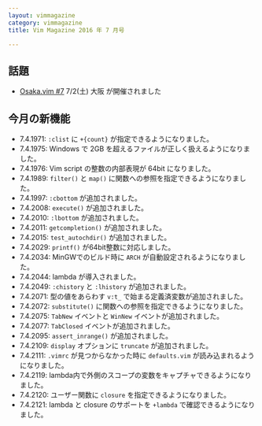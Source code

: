 ```yaml
---
layout: vimmagazine
category: vimmagazine
title: Vim Magazine 2016 年 7 月号

---
```


## 話題

*   [Osaka.vim #7](http://osaka-vim.connpass.com/event/32702/) 7/2(土) 大阪 が開催されました

## 今月の新機能

*   7.4.1971: `:clist` に `+{count}` が指定できるようになりました。
*   7.4.1975: Windows で 2GB を超えるファイルが正しく扱えるようになりました。
*   7.4.1976: Vim script の整数の内部表現が 64bit になりました。
*   7.4.1989: `filter()` と `map()` に関数への参照を指定できるようになりました。
*   7.4.1997: `:cbottom` が追加されました。
*   7.4.2008: `execute()` が追加されました。
*   7.4.2010: `:lbottom` が追加されました。
*   7.4.2011: `getcompletion()` が追加されました。
*   7.4.2015: `test_autochdir()` が追加されました。
*   7.4.2029: `printf()` が64bit整数に対応しました。
*   7.4.2034: MinGWでのビルド時に `ARCH` が自動設定されるようになりました。
*   7.4.2044: lambda が導入されました。
*   7.4.2049: `:chistory` と `:lhistory` が追加されました。
*   7.4.2071: 型の値をあらわす `v:t_` で始まる定義済変数が追加されました。
*   7.4.2072: `substitute()` に関数への参照を指定できるようになりました。
*   7.4.2075: `TabNew` イベントと `WinNew` イベントが追加されました。
*   7.4.2077: `TabClosed` イベントが追加されました。
*   7.4.2095: `assert_inrange()` が追加されました。
*   7.4.2109: `display` オプションに `truncate` が追加されました。
*   7.4.2111: `.vimrc` が見つからなかった時に `defaults.vim` が読み込まれるようになりました。
*   7.4.2119: lambda内で外側のスコープの変数をキャプチャできるようになりました。
*   7.4.2120: ユーザー関数に `closure` を指定できるようになりました。
*   7.4.2121: lambda と closure のサポートを `+lambda` で確認できるようになりました。
